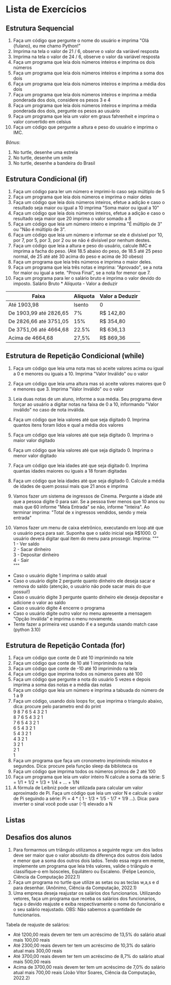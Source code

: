 # Lista de Exercícios


## Estrutura Sequencial
1. Faça um código que pergunte o nome do usuário e imprima "Olá {fulano}, eu me chamo Python!" 
1. Imprima na tela o valor de 21 / 6, observe o valor da variável resposta
1. Imprima na tela o valor de 24 / 6, observe o valor da variável resposta 
1. Faça um programa que leia dois números inteiros e imprima os dois números
1. Faça um programa que leia dois números inteiros e imprima a soma dos dois
1. Faça um programa que leia dois números inteiros e imprima a média dos dois
1. Faça um programa que leia dois números inteiros e imprima a média ponderada dos dois, considere os pesos 3 e 4
1. Faça um programa que leia dois números inteiros e imprima a média ponderada dos dois, pergunte os pesos ao usuário
2. Faça um programa que leia um valor em graus fahrenheit e imprima o valor convertido em celsius
4. Faça um código que pergunte a altura e peso do usuário e imprima o IMC.

*Bônus*: 
1. No turtle, desenhe uma estrela 
2. No turtle, desenhe um smile 
3. No turtle, desenhe a bandeira do Brasil
 
## Estrutura Condicional (if)
1. Faça um código para ler um número e imprimi-lo caso seja múltiplo de 5
3. Faça um programa que leia dois números e imprima o maior deles
4. Faça um código que leia dois números inteiros, efetue a adição e caso o resultado seja maior ou igual a 10 imprima "Soma maior ou igual a 10"
5. Faça um código que leia dois números inteiros, efetue a adição e caso o resultado seja maior que 20 imprima o valor somado a 8
6. Faça um código que leia um número inteiro e imprima "É múltiplo de 3" ou "Não é múltiplo de 3".
7. Faça um código que leia um número e informar se ele é divisível por 10, por 7, por 5, por 3, por 2 ou se não é divisível por nenhum destes.
8. Faça um código que leia a altura e peso do usuário, calcule IMC e imprima a facha do peso. (Até 18.5 abaixo do peso, de 18.5 até 25 peso normal, de 25 até até 30 acima do peso e acima de 30 obeso)
9. Faça um programa que leia três números e imprima o maior deles.
10. Faça um programa que leia três notas e imprima: "Aprovado", se a nota for maior ou igual a sete. "Prova Final", se a nota for menor que 7. 
11. Faça um programa para ler o salário bruto e imprima o valor devido do imposto. Salário Bruto * Alíquota - Valor a deduzir

Faixa | Alíquota | Valor a Deduzir
--- | --- | ---
Até 1903,98 | Isento | 0
De 1903,99 até 2826,65 | 7% | R$ 142,80 
De 2826,66 até 3751,05 | 15% |R$ 354,80 
De 3751,06 até 4664,68 | 22.5%| R$ 636,13
Acima de 4664,68 | 27,5% | R$ 869,36

## Estrutura de Repetição Condicional (while)
1. Faça um código que leia uma nota mas só aceite valores acima ou igual a 0 e menores ou iguais a 10. Imprima "Valor Inválido" ou o valor
2. Faça um código que leia uma altura mas só aceite valores maiores que 0 e menores que 3. Imprima "Valor Inválido" ou o valor
3. Leia duas notas de um aluno, informe a sua média. Seu programa deve forçar ao usuário a digitar notas na faixa de 0 a 10, informando "Valor inválido" no caso de nota inválida.
4. Faça um código que leia valores até que seja digitado 0. Imprima quantos itens foram lidos e qual a média dos valores
5. Faça um código que leia valores até que seja digitado 0. Imprima o maior valor digitado
6. Faça um código que leia valores até que seja digitado 0. Imprima o menor valor digitado
7. Faça um código que leia idades até que seja digitado 0. Imprima quantas idades maiores ou iguais a 18 foram digitadas
8. Faça um código que leia idades até que seja digitado 0. Calcule a média de idades de quem possui mais que 21 anos e imprima
9. Vamos fazer um sistema de ingressos de Cinema. Pergunte a idade até que a pessoa digite 0 para sair. Se a pessoa tiver menos que 10 anos ou mais que 60 informe "Meia Entrada" se não, informe "Inteira". Ao terminar imprima: "Total de x ingressos vendidos, sendo y meia entrada" 


10. Vamos fazer um menu de caixa eletrônico, executando em loop até que o usuário peça para sair. Suponha que o saldo inicial seja R$1000. O usuário deverá digitar qual item do menu para prossegir.
Imprima: """  
1 - Ver saldo  
2 - Sacar dinheiro  
3 - Depositar dinheiro  
4 - Sair  
"""
 * Caso o usuário digite 1 imprima o saldo atual
 * Caso o usuário digite 2 pergunte quanto dinheiro ele deseja sacar e remova do saldo (atenção, o usuário não pode sacar mais do que possui!)
 * Caso o usuário digite 3 pergunte quanto dinheiro ele deseja depositar e adicione o valor ao saldo
 * Caso o usuário digite 4 encerre o programa
 * Caso o usuário digite outro valor no menu apresente a mensagem "Opção Inválida" e imprima o menu novamente. 
 * Tente fazer a primeira vez usando if e a segunda usando match case (python 3.10)
## Estrutura de Repetição Contada (for)
1. Faça um código que conte de 0 até 10 imprimindo na tele
2. Faça um código que conte de 10 até 1 imprimindo na tela
3. Faça um código que conte de -10 até 10 imprimindo na tela
4. Faça um código que imprima todos os números pares até 100
5. Faça um código que pergunte a nota do usuário 5 vezes e depois imprima a soma das notas e a média das notas
6. Faça um código que leia um número e imprima a tabuada do número de 1 a 9
7. Faça um código, usando dois loops for, que imprima o triangulo abaixo, dica: procure pelo parametro end do print    
9 8 7 6 5 4 3 2 1   
8 7 6 5 4 3 2 1   
7 6 5 4 3 2 1  
6 5 4 3 2 1   
5 4 3 2 1   
4 3 2 1   
3 2 1   
2 1   
1   
8. Faça um programa que faça um cronometro imprimindo minutos e segundos. Dica: procure pela função sleep da biblioteca os
9. Faça um código que imprima todos os números primos de 2 até 100
10. Faça um programa que leia um valor inteiro N calcule a soma da série: S = 1/1 + 1/2 + 1/3 + 1/4 + ... + 1/N 
11. A fórmula de Leibniz pode ser utilizada para calcular um valor aproximado de Pi. Faça um código que leia um valor N e calcule o valor de Pi seguindo a série: Pi = 4 * ( 1 - 1/3 + 1/5 - 1/7 + 1/9 ...). Dica: para inverter o sinal você pode usar (-1) elevado a N



## Listas 

## Desafios dos alunos
1. Para formarmos um triângulo utilizamos a seguinte regra: um dos lados deve ser maior que o valor absoluto da diferença dos outros dois lados e menor que a soma dos outros dois lados. Tendo essa regra em mente, implemente um programa que leia três valores, valide o triângulo e classifique-o em Isósceles, Equilátero ou Escaleno. (Felipe Leoncio, Ciência da Computação 2022.1)
2. Faça um programa no turtle que utilize as setas ou as teclas w,a,s e d para desenhar. (Anônimo, Ciência da Computação, 2022.1)
3. Uma empresa deseja reajustar os salários dos funcionarios. Utilizando vetores, faça um programa que receba os salários dos funcionarios, faça o devido reajuste e exiba respectivamente o nome do funcionário e o seu salário reajustado. OBS: Não sabemos a quantidade de funcionarios. 

Tabela de reajuste de salários:
- Até 1200,00 reais devem ter tem um acréscimo de 13,5% do salário atual mais 100,00 reais 
- Até 2300,00 reais devem ter tem um acréscimo de 10,3% do salário atual mais 300,00 reais 
- Até 3700,00 reais devem ter tem um acréscimo de 8,7% do salário atual mais 500,00 reais 
- Acima de  3700,00 reais devem ter tem um acréscimo de 7,0% do salário atual mais 700,00 reais  (João Vitor Soares, Ciência da Computação, 2022.2)
